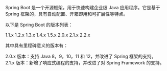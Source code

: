 Spring Boot 是一个开源框架，用于快速构建企业级 Java 应用程序。它是基于 Spring 框架的，具有自动配置、开箱即用和可扩展性等特点。

以下是 Spring Boot 的版本列表：

1.1.x
1.2.x
1.3.x
1.4.x
1.5.x
2.0.x
2.1.x
2.2.x

其中具有里程碑意义的版本有：

2.0.x 版本：支持 Java 8，9，10，11 和 12，并改进了 Spring 框架的支持。
2.1.x 版本：新增了响应式编程的支持，并改进了对 Spring Framework 的支持。
